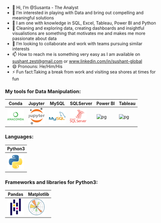 - 👋 Hi, I’m @Susanta - The Analyst 
- 👀 I’m interested in playing with Data and bring out compelling and meaningful solutions
- 🌱 I am one with knowledge in SQL, Excel, Tableau, Power BI and Python
- 🧹 Cleaning and exploring data, creating dashboards and insightful visualistions are something that motivates me and makes me more passionate about data
- 💞️ I’m looking to collaborate and work with teams pursuing similar interests
- 📫 How to reach me is something very easy as I am available on sushant.zest@gmail.com or www.linkedin.com/in/sushant-global
- 😄 Pronouns: He/Him/His
- ⚡ Fun fact:Taking a break from work and visiting sea shores at times for fun

### My tools for Data Manipulation:

| Conda | Jupyter | MySQL | SQLServer | Power BI | Tableau | 
|----------|----------|----------|----------|----------|----------|
|<img src="https://github.com/devicons/devicon/blob/master/icons/anaconda/anaconda-original-wordmark.svg" title="Anaconda" alt="Conda" width="55" height="55"/>|<img src="https://github.com/devicons/devicon/blob/master/icons/jupyter/jupyter-original-wordmark.svg" title="Jupiter" alt="Jupiter" width="55" height="55"/>|<img src="https://github.com/devicons/devicon/blob/master/icons/mysql/mysql-original-wordmark.svg" title="MySQL" alt="MySQL" width="55" height="55"/>|<img src="https://github.com/devicons/devicon/blob/master/icons/microsoftsqlserver/microsoftsqlserver-plain-wordmark.svg" title="pg" alt="pg" width="55" height="55"/>|<img src="https://github.com/microsoft/PowerBI-Icons/blob/main/SVG/Power-BI.svg" title="pg" alt="pg" width="55" height="55"/>|<img src="https://surveymonkey-assets.s3.amazonaws.com/papiasset/apps/logos/2e989404-aed0-41ea-9198-ddc1c76d7a4a" title="pg" alt="pg" width="55" height="55"/>|

### Languages:

| Python3 |
|----------|
|<img src="https://github.com/devicons/devicon/blob/master/icons/python/python-original.svg" title="Anaconda" alt="Conda" width="55" height="55"/>|



### Frameworks and libraries for Python3:

| Pandas | Matplotlib |
|----------|----------|
| <img src="https://github.com/devicons/devicon/blob/master/icons/pandas/pandas-original.svg" title="Pandas" alt="Pandas" width="55" height="55"/>| <img src="https://github.com/devicons/devicon/blob/master/icons/matplotlib/matplotlib-original.svg" title="mpl" alt="mpl" width="55" height="55"/>|

